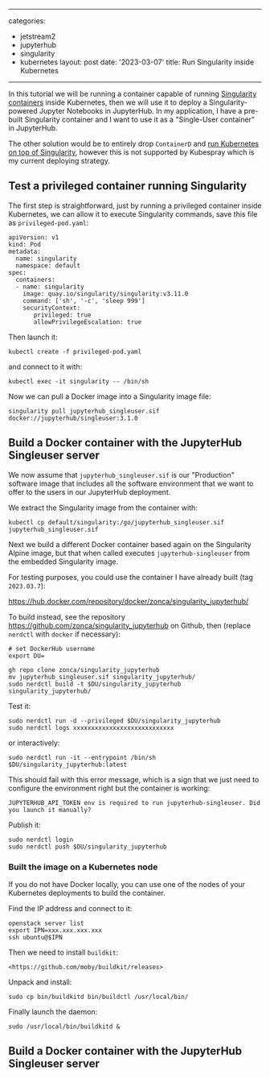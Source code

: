 
---
categories:
- jetstream2
- jupyterhub
- singularity
- kubernetes
layout: post
date: '2023-03-07'
title: Run Singularity inside Kubernetes

---

In this tutorial we will be running a container capable of running [Singularity containers](https://docs.sylabs.io/guides/latest/user-guide/) inside Kubernetes,
then we will use it to deploy a Singularity-powered Jupyter Notebooks in JupyterHub. In my application, I have a pre-built Singularity container and I want to use it as a "Single-User container" in JupyterHub.

The other solution would be to entirely drop `ContainerD` and [run Kubernetes on top of Singularity](https://docs.sylabs.io/guides/cri/1.0/user-guide/k8s.html), however this is not supported by Kubespray which is my current deploying strategy.


## Test a privileged container running Singularity

The first step is straightforward, just by running a privileged container inside Kubernetes, we can allow it to execute Singularity commands, save this file as `privileged-pod.yaml`:

```
apiVersion: v1
kind: Pod
metadata:
  name: singularity
  namespace: default
spec:
  containers:
  - name: singularity
    image: quay.io/singularity/singularity:v3.11.0
    command: ['sh', '-c', 'sleep 999']
    securityContext:
       privileged: true
       allowPrivilegeEscalation: true
```

Then launch it:

    kubectl create -f privileged-pod.yaml

and connect to it with:

    kubectl exec -it singularity -- /bin/sh

Now we can pull a Docker image into a Singularity image file:

    singularity pull jupyterhub_singleuser.sif docker://jupyterhub/singleuser:3.1.0

## Build a Docker container with the JupyterHub Singleuser server

We now assume that `jupyterhub_singleuser.sif` is our "Production" software image that includes all the software environment that we want to offer to the users in our JupyterHub deployment.

We extract the Singularity image from the container with:

    kubectl cp default/singularity:/go/jupyterhub_singleuser.sif jupyterhub_singleuser.sif

Next we build a different Docker container based again on the Singularity Alpine image, but that when called executes `jupyterhub-singleuser` from the embedded Singularity image.

For testing purposes, you could use the container I have already built (tag `2023.03.7`):

<https://hub.docker.com/repository/docker/zonca/singularity_jupyterhub/>

To build instead, see the repository <https://github.com/zonca/singularity_jupyterhub> on Github,
then (replace `nerdctl` with `docker` if necessary):

```
# set DockerHub username
export DU=

gh repo clone zonca/singularity_jupyterhub
mv jupyterhub_singleuser.sif singularity_jupyterhub/
sudo nerdctl build -t $DU/singularity_jupyterhub singularity_jupyterhub/
```

Test it:

    sudo nerdctl run -d --privileged $DU/singularity_jupyterhub
    sudo nerdctl logs xxxxxxxxxxxxxxxxxxxxxxxxxxxx

or interactively:

    sudo nerdctl run -it --entrypoint /bin/sh $DU/singularity_jupyterhub:latest 

This should fail with this error message, which is a sign that we just need to configure the environment right but the container is working:

    JUPYTERHUB_API_TOKEN env is required to run jupyterhub-singleuser. Did you launch it manually?                            

Publish it:

    sudo nerdctl login
    sudo nerdctl push $DU/singularity_jupyterhub

### Built the image on a Kubernetes node

If you do not have Docker locally, you can use one of the nodes of your Kubernetes deployments to build the container.

Find the IP address and connect to it:

    openstack server list
    export IPN=xxx.xxx.xxx.xxx
    ssh ubuntu@$IPN

Then we need to install `buildkit`:

    <https://github.com/moby/buildkit/releases>

Unpack and install:

    sudo cp bin/buildkitd bin/buildctl /usr/local/bin/

Finally launch the daemon:

```
sudo /usr/local/bin/buildkitd &
```

## Build a Docker container with the JupyterHub Singleuser server
